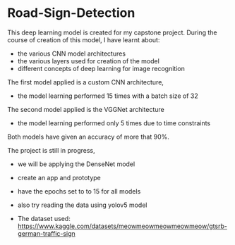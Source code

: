 # Road-Sign-Detection

This deep learning model is created for my capstone project. During the course of creation of this model, I have learnt about:
- the various CNN model architectures
- the various layers used for creation of the model
- different concepts of deep learning for image recognition

The first model applied is a custom CNN architecture,
- the model learning performed 15 times with a batch size of 32

The second model applied is the VGGNet architecture
- the model learning performed only 5 times due to time constraints

Both models have given an accuracy of more that 90%.

The project is still in progress, 
- we will be applying the DenseNet model
- create an app and prototype 
- have the epochs set to to 15 for all models
- also try reading the data using yolov5 model


- The dataset used: https://www.kaggle.com/datasets/meowmeowmeowmeowmeow/gtsrb-german-traffic-sign 
